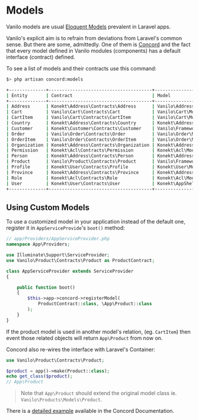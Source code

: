 # Models

Vanilo models are usual
[Eloquent Models](https://laravel.com/docs/5.5/eloquent) prevalent in
Laravel apps.

Vanilo's explicit aim is to refrain from deviations from Laravel's
common sense. But there are some, admittedly. One of them is
[Concord](concord.md) and the fact that every model defined in Vanilo
modules (components) has a default interface (contract) defined.

To see a list of models and their contracts use this command:

```bash
$> php artisan concord:models

+--------------+---------------------------------------+------------------------------------+
| Entity       | Contract                              | Model                              |
+--------------+---------------------------------------+------------------------------------+
| Address      | Konekt\Address\Contracts\Address      | Vanilo\Address\Models\Address      |
| Cart         | Vanilo\Cart\Contracts\Cart            | Vanilo\Cart\Models\Cart            |
| CartItem     | Vanilo\Cart\Contracts\CartItem        | Vanilo\Cart\Models\CartItem        |
| Country      | Konekt\Address\Contracts\Country      | Konekt\Address\Models\Country      |
| Customer     | Konekt\Customer\Contracts\Customer    | Vanilo\Framework\Models\Customer   |
| Order        | Vanilo\Order\Contracts\Order          | Vanilo\Order\Models\Order          |
| OrderItem    | Vanilo\Order\Contracts\OrderItem      | Vanilo\Order\Models\OrderItem      |
| Organization | Konekt\Address\Contracts\Organization | Konekt\Address\Models\Organization |
| Permission   | Konekt\Acl\Contracts\Permission       | Konekt\Acl\Models\Permission       |
| Person       | Konekt\Address\Contracts\Person       | Konekt\Address\Models\Person       |
| Product      | Vanilo\Product\Contracts\Product      | Vanilo\Framework\Models\Product    |
| Profile      | Konekt\User\Contracts\Profile         | Konekt\User\Models\Profile         |
| Province     | Konekt\Address\Contracts\Province     | Konekt\Address\Models\Province     |
| Role         | Konekt\Acl\Contracts\Role             | Konekt\Acl\Models\Role             |
| User         | Konekt\User\Contracts\User            | Konekt\AppShell\Models\User        |
+--------------+---------------------------------------+------------------------------------+
```

## Using Custom Models

To use a customized model in your application instead of the default one,
register it in `AppServiceProvide`'s `boot()` method:

```php
// app/Providers/AppServiceProvider.php
namespace App\Providers;

use Illuminate\Support\ServiceProvider;
use Vanilo\Product\Contracts\Product as ProductContract;

class AppServiceProvider extends ServiceProvider
{

    public function boot()
    {
        $this->app->concord->registerModel(
            ProductContract::class, \App\Product::class
        );
    }
}
```

If the product model is used in another model's relation, (eg.
`CartItem`) then event those related objects will return `App\Product`
from now on.

Concord also re-wires the interface with Laravel's Container:

```php
use Vanilo\Product\Contracts\Product;

$product = app()->make(Product::class);
echo get_class($product);
// App\Product
```

> Note that `App\Product` should extend the original model class ie. `Vanilo\Products\Models\Product`.

There is a
[detailed example](https://artkonekt.github.io/concord/#/models?id=detailed-example)
available in the Concord Documentation.
